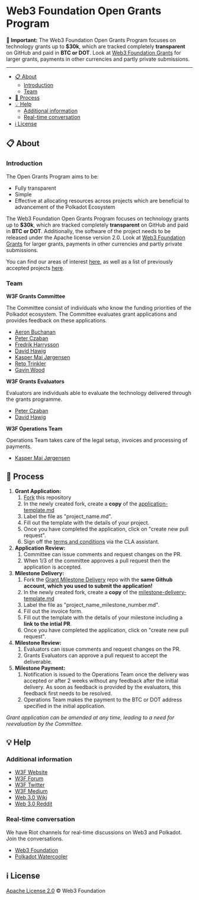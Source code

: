 # Web3 Foundation Open Grants Program

**:loudspeaker: Important:** The Web3 Foundation Open Grants Program focuses on technology grants up to **$30k**, which are tracked completely **transparent** on GitHub and paid in **BTC or DOT**. Look at [Web3 Foundation Grants](https://github.com/w3f/Web3-collaboration/blob/master/grants/grants.md) for larger grants, payments in other currencies and partly private submissions. 

---

- [:clipboard: About](#clipboard-about)
    - [Introduction](#introduction)
    - [Team](#team) 
- [:pencil: Process](#pencil-process)
- [:bulb: Help](#bulb-help)
  - [Additional information](#additional-information)
  - [Real-time conversation](#real-time-conversation)
- [:information_source: License](#information_source-license)

## :clipboard: About 

### Introduction

The Open Grants Program  aims to be:
- Fully transparent
- Simple
- Effective at allocating resources across projects which are beneficial to advancement of the Polkadot Ecosystem

The Web3 Foundation Open Grants Program focuses on technology grants up to **$30k**, which are tracked completely **transparent** on GitHub and paid in **BTC or DOT**. Additionally, the software of the project needs to be released under the Apache license version 2.0. 
Look at [Web3 Foundation Grants](https://github.com/w3f/Web3-collaboration/blob/master/grants/grants.md) for larger grants, payments in other currencies and partly private submissions. 

You can find our areas of interest [here](https://github.com/w3f/Web3-collaboration/blob/master/grants/grants.md#areas-of-interest-for-technical-grants), as well as a list of previously accepted projects [here](https://github.com/w3f/Web3-collaboration/blob/master/grants/accepted_grant_applications.md). 

### Team

**W3F Grants Committee**

The Committee consist of individuals who know the funding priorities of the Polkadot ecosystem. The Committee evaluates grant applications and provides feedback on these applications. 

* [Aeron Buchanan](https://github.com/aeronbuchanan)
* [Peter Czaban](https://github.com/keorn)
* [Fredrik Harrysson](https://github.com/folsen)
* [David Hawig](https://github.com/Noc2)
* [Kasper Mai Jørgensen]()
* [Reto Trinkler](https://github.com/retotrinkler)
* [Gavin Wood](https://github.com/gavofyork)

**W3F Grants Evaluators**

Evaluators are individuals able to evaluate the technology delivered through the grants programme.

* [Peter Czaban](https://github.com/keorn)
* [David Hawig](https://github.com/Noc2)

**W3F Operations Team**

Operations Team takes care of the legal setup, invoices and processing of payments. 

* [Kasper Mai Jørgensen]()

## :pencil: Process

1. **Grant Application:**
    1. [Fork](https://github.com/w3f/Open-Grants-Program/fork) this repository
    2. In the newly created fork, create a **copy** of the [application-template.md](./applications/application-template.md)
    3. Label the file as "project_name.md".
    4. Fill out the template with the details of your project.
    5. Once you have completed the application, click on "create new pull request".
    6. Sign off the [terms and conditions](https://gist.github.com/Noc2/75bc58e8ce9b5d419ff883b0cf2b8c19) via the CLA assistant.
2. **Application Review:**
    1. Committee can issue comments and request changes on the PR.
    2. When 1/3 of the committee approves a pull request then the application is accepted.
3. **Milestone Delivery:**
    1. Fork the [Grant Milestone Delivery](https://github.com/w3f/Grant-Milestone-Delivery) repo with the **same Github account, which you used to submit the application!**
    2. In the newly created fork, create a **copy** of the [milestone-delivery-template.md](https://github.com/w3f/Grant-Milestone-Delivery/blob/master/deliveries/milestone-delivery-template.md)
    3. Label the file as "project_name_milestone_number.md".
    4. Fill out the invoice form.
    5. Fill out the template with the details of your milestone including a **link to the intial PR**.
    6. Once you have completed the application, click on "create new pull request".
4. **Milestone Review:**
    1. Evaluators can issue comments and request changes on the PR.
    2. Grants Evaluators can approve a pull request to accept the deliverable. 
5. **Milestone Payment:**
    1. Notification is issued to the Operations Team once the delivery was accepted or after 2 weeks without any feedback after the initial delivery. As soon as feedback is provided by the evaluators, this feedback first needs to be resolved.  
    2. Operations Team makes the payment to the BTC or DOT address specified in the initial application.

*Grant application can be amended at any time, leading to a need for reevaluation by the Committee.*

## :bulb: Help

### Additional information

* [W3F Website](https://web3.foundation)
* [W3F Forum](https://forum.web3.foundation)
* [W3F Twitter](https://twitter.com/web3foundation)
* [W3F Medium](https://medium.com/web3foundation)
* [Web 3.0 Wiki](https://github.com/w3f/Web3-wiki/wiki)
* [Web 3.0 Reddit](https://www.reddit.com/r/web3)

### Real-time conversation
We have Riot channels for real-time discussions on Web3 and Polkadot. Join the conversations.
* [Web3 Foundation](https://riot.im/app/#/room/#web3foundation:matrix.org)
* [Polkadot Watercooler](https://riot.im/app/#/room/#polkadot-watercooler:matrix.org)

## :information_source: License
[Apache License 2.0](https://github.com/w3f/Open-Grants-Program/blob/master/LICENSE) © Web3 Foundation 

